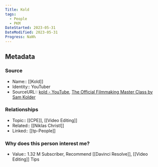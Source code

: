 ```yaml
---
Title: Kold
tags:
  - People
  - PKM
DateStarted: 2023-05-31
DateModified: 2023-05-31
Progress: NaN%
---
```

## Metadata
### Source
- Name:: [[Kold]]
- Identity:: YouTuber
- SourceURL:: [kold - YouTube](https://www.youtube.com/@koldstudios), [The Official Filmmaking Master Class by Sam Kolder](https://www.koldercreative.com/?utm_source=instagram&utm_medium=sampage&utm_campaign=august&utm_id=masterclass&utm_content=video1)
### Relationships
- Topic:: [[CPE]], [[Video Editing]]
- Related:: [[Niklas Christl]]
- Linked:: [[tp-People]] 
### Why does this person interest me?
- Value:: 1.32 M Subscriber, Recommend [[Davinci Resolve]], [[Video Editing]] Tips